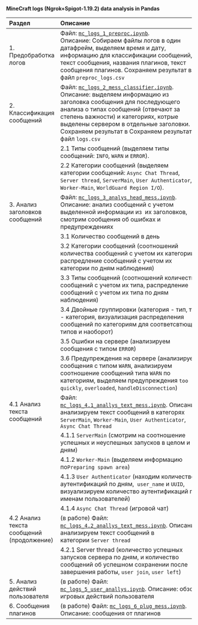 **MineCraft logs (Ngrok+Spigot-1.19.2)  data analysis in Pandas**

| Раздел                                    | Описание                                                                                                                                                                                                                                                                                                                                                                               |
|:----------------------------------------- |:-------------------------------------------------------------------------------------------------------------------------------------------------------------------------------------------------------------------------------------------------------------------------------------------------------------------------------------------------------------------------------------- |
| 1. Предобработка логов                    | Файл: [`mc_logs_1_preproc.ipynb`](https://github.com/vi-bo/minecraft_log/blob/main/mc_logs_1_preproc.ipynb). Описание: Собираем файлы логов в один датафрейм, выделяем время и дату, информацию для классификации сообщений,  текст сообщения, названия плагинов, текст сообщения плагинов. Сохраняем результат в файл `preproc_logs.csv`                                              |
| 2. Классификация сообщений                | Файл: [`mc_logs_2_mess_classifier.ipynb`](https://github.com/vi-bo/minecraft_log/blob/main/mc_logs_2_mess_classifier.ipynb).  Описание: выделяем информацию из заголовка сообщения для последующего анализа о типах сообщений (отвечают за степень важности) и категориях, котрые выделены сервером в отдельные заголовки. Сохраняем результат в Сохраняем результат в файл `logs.csv` |
|                                           | 2.1 Типы сообщений (выделяем типы сообщений: `INFO`, `WARN` и `ERROR`).                                                                                                                                                                                                                                                                                                                |
|                                           | 2.2 Категории сообщений (выделяем категории сообщений: `Async Chat Thread`, `Server thread`, `ServerMain`, `User Authenticator`, `Worker-Main`, `WorldGuard Region I/O`).                                                                                                                                                                                                              |
| 3. Анализ заголовков сообщений            | Файл: [`mc_logs_3_analys_head_mess.ipynb`](https://github.com/vi-bo/minecraft_log/blob/main/mc_logs_3_analys_head_mess.ipynb).  Описание: анализ сообщений с учетом выделенной информации из  их заголовков, смотрим сообщения об ошибках и предупреждениях                                                                                                                            |
|                                           | 3.1 Количество сообщений в день                                                                                                                                                                                                                                                                                                                                                        |
|                                           | 3.2 Категории сообщений (соотношений количества сообщений с учетом их категории, распредление сообщений с учетом их категории по дням наблюдения)                                                                                                                                                                                                                                      |
|                                           | 3.3 Типы сообщений (соотношений количества сообщений с учетом их типа, распредление сообщений с учетом их типа по дням наблюдения)                                                                                                                                                                                                                                                     |
|                                           | 3.4 Двойные группировки (категория - тип, тип - категория, визуализация распределения сообщений по категориям для соответсвтющих типов и наоборот)                                                                                                                                                                                                                                     |
|                                           | 3.5 Ошибки на сервере (анализируем сообщения с типом `ERROR`)                                                                                                                                                                                                                                                                                                                          |
|                                           | 3.6 Предупреждения на сервере (анализируем сообщения с типом `WARN`, анализируем соотношение сообщений типа `WARN` по категориям, выделяем предупреждения `too quickly`, `overloaded`, `handleDisconnection`)                                                                                                                                                                          |
| 4.1 Анализ текста сообщений               | Файл: [`mc_logs_4.1_anallys_text_mess.ipynb`](https://github.com/vi-bo/minecraft_log/blob/main/mc_logs_4.1_anallys_text_mess.ipynb). Описание: анализируем текст сообщений в категорях `ServerMain`, `Worker-Main`, `User Authenticator`, `Async Chat Thread`                                                                                                                          |
|                                           | 4.1.1 `ServerMain` (смотрим на соотношение успешных и неуспешных запусков в целом и по дням)                                                                                                                                                                                                                                                                                           |
|                                           | 4.1.2 `Worker-Main` (выделяем информацию по`Preparing spawn area`)                                                                                                                                                                                                                                                                                                                     |
|                                           | 4.1.3 `User Authenticator` (находим количество аутентификаций по дням,  `user_name` и `UUID`, визуализируем количество аутентификаций по именам пользователей)                                                                                                                                                                                                                         |
|                                           | 4.1.4 `Async Chat Thread` (игровой чат)                                                                                                                                                                                                                                                                                                                                                |
| 4.2 Анализ текста сообщений (продолжение) | (в работе) Файл: [`mc_logs_4.2_anallys_text_mess.ipynb`](https://github.com/vi-bo/minecraft_log/blob/main/mc_logs_4.2_anallys_text_mess.ipynb). Описание: анализируем текст сообщений в категории `Server thread`                                                                                                                                                                      |
|                                           | 4.2.1 Server thread (количество успешных запусков сервера по дням, и количество сообщений об успешном сохранении после завершения работы, `user join`, `user left`)                                                                                                                                                                                                                    |
| 5. Анализ действий пользователя           | (в работе) Файл: [`mc_logs_5_user_anallys.ipynb`](https://github.com/vi-bo/minecraft_log/blob/main/mc_logs_5_user_anallys.ipynb). Описание: обзор игровых действий пользователя                                                                                                                                                                                                        |
| 6. Сообщения плагинов                     | (в работе) Файл: [`mc_logs_6_plug_mess.ipynb`](https://github.com/vi-bo/minecraft_log/blob/main/mc_logs_6_plug_mess.ipynb). Описание: сообщения от плагинов                                                                                                                                                                                                                            |
